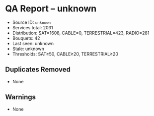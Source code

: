 # QA Report – unknown

- Source ID: `unknown`
- Services total: 2031
- Distribution: SAT=1608, CABLE=0, TERRESTRIAL=423, RADIO=281
- Bouquets: 42
- Last seen: unknown
- Stale: unknown
- Thresholds: SAT≥50, CABLE≥20, TERRESTRIAL≥20

## Duplicates Removed
- None

## Warnings
- None
